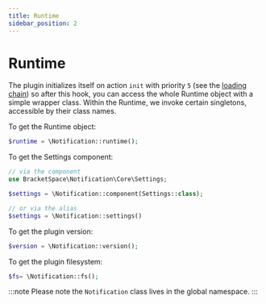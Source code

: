 ```yaml
---
title: Runtime
sidebar_position: 2
---
```


# Runtime

The plugin initializes itself on action `init` with priority `5` (see the [loading chain](./plugin-loading-chain)) so after this hook, you can access the whole Runtime object with a simple wrapper class. Within the Runtime, we invoke certain singletons, accessible by their class names.

To get the Runtime object:

```php
$runtime = \Notification::runtime();
```

To get the Settings component:

```php
// via the component
use BracketSpace\Notification\Core\Settings;

$settings = \Notification::component(Settings::class);

// or via the alias
$settings = \Notification::settings()
```

To get the plugin version:

```php
$version = \Notification::version();
```

To get the plugin filesystem:

```php
$fs= \Notification::fs();
```

:::note
Please note the `Notification` class lives in the global namespace.
:::
